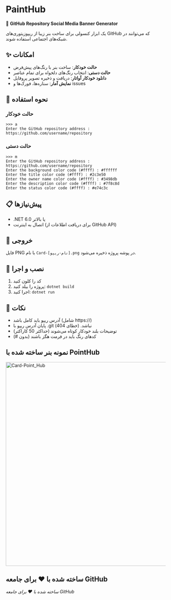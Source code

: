 # PaintHub

🎨 **GitHub Repository Social Media Banner Generator**

یک ابزار کنسولی برای ساخت بنر زیبا از ریپوزیتوری‌های GitHub که می‌توانند در شبکه‌های اجتماعی استفاده شوند.

## ✨ امکانات

- **حالت خودکار**: ساخت بنر با رنگ‌های پیش‌فرض
- **حالت دستی**: انتخاب رنگ‌های دلخواه برای تمام عناصر
- **دانلود خودکار آواتار**: دریافت و ذخیره تصویر پروفایل
- **نمایش آمار**: ستاره‌ها، فورک‌ها و issues

## 🚀 نحوه استفاده

### حالت خودکار
```
>>> a
Enter the GitHub repository address : https://github.com/username/repository
```

### حالت دستی  
```
>>> m
Enter the GitHub repository address : https://github.com/username/repository
Enter the background color code (#ffff) : #ffffff
Enter the title color code (#ffff) : #2c3e50
Enter the owner name color code (#ffff) : #3498db
Enter the description color code (#ffff) : #7f8c8d
Enter the status color code (#ffff) : #e74c3c
```

## 📋 پیش‌نیازها

- .NET 6.0 یا بالاتر
- اتصال به اینترنت (برای دریافت اطلاعات از GitHub API)

## 🎯 خروجی

فایل PNG با نام `Card-[نام-ریپو].png` در پوشه پروژه ذخیره می‌شود.

## 🔧 نصب و اجرا

1. کد را کلون کنید
2. پروژه را بیلد کنید: `dotnet build`  
3. اجرا کنید: `dotnet run`

## 📝 نکات

- آدرس ریپو باید کامل باشد (شامل https://)
- پایان آدرس ریپو با .git نباشد. (خطای 404)
- توضیحات بلند خودکار کوتاه می‌شوند (حداکثر 50 کاراکتر)
- کدهای رنگ باید در فرمت هگز باشند (بدون #)

## نمونه بنر ساخته شده با PointHub
<img width="1280" height="640" alt="Card-Point_Hub" src="https://github.com/user-attachments/assets/02540710-1b93-4fcd-8cca-cf36d10917a9" />

ساخته شده با ❤️ برای جامعه GitHub
---
*ساخته شده با ❤️ برای جامعه GitHub*
